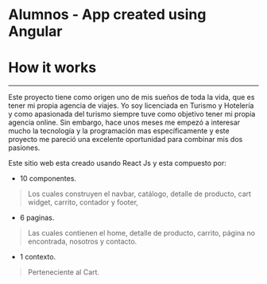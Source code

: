 # Alumnos - App created using Angular

# How it works

***

Este proyecto tiene como origen uno de mis sueños de toda la vida, que es tener mi propia agencia de viajes. Yo soy licenciada en Turismo y Hotelería y como apasionada del turismo siempre tuve como objetivo tener mi propia agencia online. Sin embargo, hace unos meses me empezó  a interesar mucho la tecnología y la programación mas específicamente y este proyecto me pareció una excelente oportunidad para combinar mis dos pasiones. 

Este sitio web esta creado usando React Js y esta compuesto por: 

- 10 componentes. 
> Los cuales construyen el navbar, catálogo, detalle de producto, cart widget, carrito, contador y footer,
- 6 paginas.
> Las cuales contienen el home,  detalle de producto, carrito, página no encontrada, nosotros y contacto.
- 1 contexto. 
> Perteneciente al Cart.
